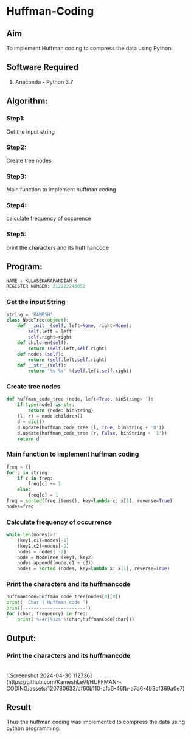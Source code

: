 # Huffman-Coding
## Aim
To implement Huffman coding to compress the data using Python.

## Software Required
1. Anaconda - Python 3.7

## Algorithm:
### Step1:
Get the input string
<br>


### Step2:
Create tree nodes
<br>

### Step3:
Main function to implement huffman coding
<br>

### Step4:
calculate frequency of occurence
<br>

### Step5:
print the characters and its huffmancode
<br>

 
## Program:

```python
NAME : KULASEKARAPANDIAN K
REGISTER NUMBER: 212222240052
```


### Get the input String

``` Python
string = 'KAMESH'
class NodeTree(object):
    def __init__(self, left=None, right=None): 
        self.left = left
        self.right=right
    def children(self):
        return (self.left,self.right)
    def nodes (self):
        return (self.left,self.right)
    def __str__(self):
        return '%s %s' %(self.left,self.right)
```

### Create tree nodes

``` Python
def huffman_code_tree (node, left=True, binString=''):
    if type(node) is str:
        return {node: binString}
    (l, r) = node.children()
    d = dict()
    d.update(huffman_code_tree (l, True, binString + '0'))
    d.update(huffman_code_tree (r, False, binString + '1'))
    return d
```

### Main function to implement huffman coding

``` Python
freq = {}
for c in string:
    if c in freq:
        freq[c] += 1
    else:
        freq[c] = 1
freq = sorted(freq.items(), key=lambda x: x[1], reverse=True)
nodes=freq
```

### Calculate frequency of occurrence

``` Python
while len(nodes)>1:
    (key1,c1)=nodes[-1]
    (key2,c2)=nodes[-2]
    nodes = nodes[:-2]
    node = NodeTree (key1, key2)
    nodes.append((node,c1 + c2))
    nodes = sorted (nodes, key=lambda x: x[1], reverse=True)
```

### Print the characters and its huffmancode

``` Python
huffmanCode=huffman_code_tree(nodes[0][0])
print(' Char | Huffman code ') 
print('----------------------')
for (char, frequency) in freq:
    print('%-4r|%12s'%(char,huffmanCode[char]))
```



## Output:
### Print the characters and its huffmancode
<br>
![Screenshot 2024-04-30 112736](https://github.com/KameshLeVI/HUFFMAN--CODING/assets/120780633/cf60b110-cfc6-46fb-a7d6-4b3cf369a0e7)





## Result
Thus the huffman coding was implemented to compress the data using python programming.
